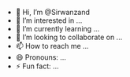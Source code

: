 - 👋 Hi, I’m @Sirwanzand
- 👀 I’m interested in ...
- 🌱 I’m currently learning ...
- 💞️ I’m looking to collaborate on ...
- 📫 How to reach me ...
- 😄 Pronouns: ...
- ⚡ Fun fact: ...

<!---
Sirwanzand/Sirwanzand is a ✨ special ✨ repository because its `README.md` (this file) appears on your GitHub profile.
You can click the Preview link to take a look at your changes.
--->
